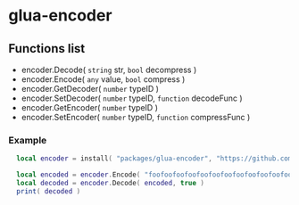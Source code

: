 # glua-encoder

## Functions list
- encoder.Decode( `string` str, `bool` decompress )
- encoder.Encode( `any` value, `bool` compress )
- encoder.GetDecoder( `number` typeID )
- encoder.SetDecoder( `number` typeID, `function` decodeFunc )
- encoder.GetEncoder( `number` typeID )
- encoder.SetEncoder( `number` typeID, `function` compressFunc )

### Example
```lua
  local encoder = install( "packages/glua-encoder", "https://github.com/Pika-Software/glua-encoder" )

  local encoded = encoder.Encode( "foofoofoofoofoofoofoofoofoofoofoofoofoofoofoofoofoofoofoofoofoofoo", true )
  local decoded = encoder.Decode( encoded, true )
  print( decoded )

```
